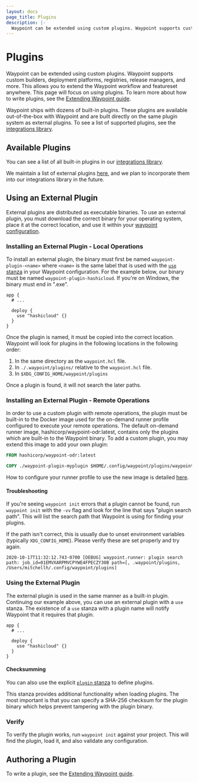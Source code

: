 ```yaml
---
layout: docs
page_title: Plugins
description: |-
  Waypoint can be extended using custom plugins. Waypoint supports custom builders, deployment platforms, registries, release managers, and more.
---
```


# Plugins

Waypoint can be extended using custom plugins. Waypoint supports
custom builders, deployment platforms, registries, release managers,
and more. This allows you to extend the Waypoint workflow and featureset
anywhere. This page will focus on _using_ plugins. To learn more about
how to write plugins, see the [Extending Waypoint guide](../docs/extending-waypoint).

Waypoint ships with dozens of built-in plugins. These plugins are available
out-of-the-box with Waypoint and are built directly on the same plugin system
as external plugins. To see a list of supported plugins, see the
[integrations library](../integrations).

## Available Plugins

You can see a list of all built-in plugins in our [integrations library](../integrations).

We maintain a list of external plugins [here](https://github.com/hashicorp/waypoint-plugin-examples#community-built-plugins), and we plan to incorporate them into our integrations library in the future.

## Using an External Plugin

External plugins are distributed as executable binaries. To use an external
plugin, you must download the correct binary for your operating system,
place it at the correct location, and use it within your
[waypoint configuration](../docs/waypoint-hcl/use).

### Installing an External Plugin - Local Operations

To install an external plugin, the binary must first be named
`waypoint-plugin-<name>` where `<name>` is the same label that is used
with the [`use` stanza](../docs/waypoint-hcl/use) in your Waypoint configuration.
For the example below, our binary must be named `waypoint-plugin-hashicloud`.
If you're on Windows, the binary must end in ".exe".

```hcl
app {
  # ...

  deploy {
    use "hashicloud" {}
  }
}
```

Once the plugin is named, it must be copied into the correct location. Waypoint
will look for plugins in the following locations in the following order:

1. In the same directory as the `waypoint.hcl` file.
2. In `./.waypoint/plugins/` relative to the `waypoint.hcl` file.
3. In `$XDG_CONFIG_HOME/waypoint/plugins`

Once a plugin is found, it will not search the later paths.

### Installing an External Plugin - Remote Operations

In order to use a custom plugin with remote operations, the plugin must be built-in
to the Docker image used for the on-demand runner profile configured to execute your
remote operations. The default on-demand runner image, hashicorp/waypoint-odr:latest,
contains only the plugins which are built-in to the Waypoint binary. To add a custom
plugin, you may extend this image to add your own plugin:

```Dockerfile
FROM hashicorp/waypoint-odr:latest

COPY ./waypoint-plugin-myplugin $HOME/.config/waypoint/plugins/waypoint-plugin-myplugin
```

How to configure your runner profile to use the new image is detailed [here](../docs/runner/profiles#oci-url).

#### Troubleshooting

If you're seeing `waypoint init` errors that a plugin cannot be found,
run `waypoint init` with the `-vv` flag and look for the line that says
"plugin search path". This will list the search path that Waypoint is
using for finding your plugins.

If the path isn't correct, this is usually due to unset environment variables
(typically `XDG_CONFIG_HOME`). Please verify these are set properly and
try again.

```
2020-10-17T11:32:12.743-0700 [DEBUG] waypoint.runner: plugin search path: job_id=01EMVXARPMVCPYWE4FPECZY30B path=[, .waypoint/plugins, /Users/mitchellh/.config/waypoint/plugins]
```

### Using the External Plugin

The external plugin is used in the same manner as a built-in plugin.
Continuing our example above, you can use an external plugin with a
`use` stanza. The existence of a `use` stanza with a plugin name will
notify Waypoint that it requires that plugin.

```hcl
app {
  # ...

  deploy {
    use "hashicloud" {}
  }
}
```

#### Checksumming

You can also use the explicit [`plugin` stanza](../docs/waypoint-hcl/plugin)
to define plugins.

This stanza provides additional functionality when loading plugins.
The most important is that you can specify a SHA-256 checksum for the
plugin binary which helps prevent tampering with the plugin binary.

### Verify

To verify the plugin works, run `waypoint init` against your project.
This will find the plugin, load it, and also validate any configuration.

## Authoring a Plugin

To write a plugin, see the [Extending Waypoint guide](../docs/extending-waypoint).
